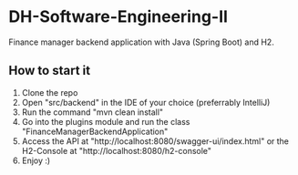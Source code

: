 # DH-Software-Engineering-II

Finance manager backend application with Java (Spring Boot) and H2.

## How to start it
1. Clone the repo
2. Open "src/backend" in the IDE of your choice (preferrably IntelliJ)
3. Run the command "mvn clean install"
4. Go into the plugins module and run the class "FinanceManagerBackendApplication"
5. Access the API at "http://localhost:8080/swagger-ui/index.html" or the H2-Console at "http://localhost:8080/h2-console"
6. Enjoy :)